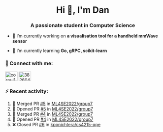 <h1 align="center">Hi 👋, I'm Dan</h1>
<h3 align="center">A passionate student in Computer Science</h3>

- 🔭 I’m currently working on **a visualisation tool for a handheld mmWave sensor**

- 🌱 I’m currently learning **Go, gRPC, scikit-learn**

### :rocket: Connect with me:</h3>
<p align="left">
<a href="https://linkedin.com/in/cornul11" target="blank"><img align="center" src="https://raw.githubusercontent.com/rahuldkjain/github-profile-readme-generator/master/src/images/icons/Social/linked-in-alt.svg" alt="cornul11" height="30" width="40" /></a>
<a href="https://stackoverflow.com/users/3826046" target="blank"><img align="center" src="https://raw.githubusercontent.com/rahuldkjain/github-profile-readme-generator/master/src/images/icons/Social/stack-overflow.svg" alt="3826046" height="30" width="40" /></a>
</p>

### :zap: Recent activity:
<!--START_SECTION:activity-->
1. 🎉 Merged PR [#5](https://github.com/ML4SE2022/group7/pull/5) in [ML4SE2022/group7](https://github.com/ML4SE2022/group7)
2. 💪 Opened PR [#5](https://github.com/ML4SE2022/group7/pull/5) in [ML4SE2022/group7](https://github.com/ML4SE2022/group7)
3. 🎉 Merged PR [#4](https://github.com/ML4SE2022/group7/pull/4) in [ML4SE2022/group7](https://github.com/ML4SE2022/group7)
4. 💪 Opened PR [#4](https://github.com/ML4SE2022/group7/pull/4) in [ML4SE2022/group7](https://github.com/ML4SE2022/group7)
5. ❌ Closed PR [#6](https://github.com/kponichtera/cs4215-qpe/pull/6) in [kponichtera/cs4215-qpe](https://github.com/kponichtera/cs4215-qpe)
<!--END_SECTION:activity-->
